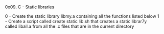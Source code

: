 0x09. C - Static libraries

0 - Create the static library libmy.a containing all the functions listed below
1 - Create a script called create static lib.sh that creates a static librar7y called liball.a from all the .c files that are in the current directory

